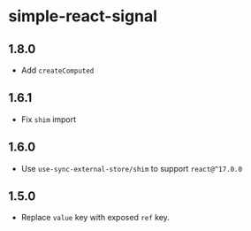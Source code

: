 # simple-react-signal

## 1.8.0
- Add `createComputed`

## 1.6.1
- Fix `shim` import

## 1.6.0
- Use `use-sync-external-store/shim` to support `react@^17.0.0`

## 1.5.0
- Replace `value` key with exposed `ref` key.
